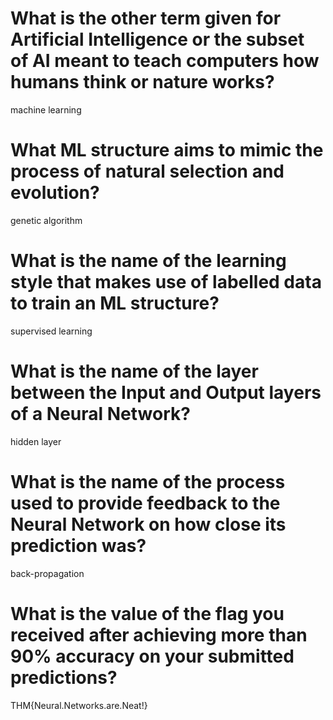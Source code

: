 

# What is the other term given for Artificial Intelligence or the subset of AI meant to teach computers how humans think or nature works?
machine learning

# What ML structure aims to mimic the process of natural selection and evolution?
genetic algorithm

# What is the name of the learning style that makes use of labelled data to train an ML structure?
supervised learning

# What is the name of the layer between the Input and Output layers of a Neural Network?
hidden layer

# What is the name of the process used to provide feedback to the Neural Network on how close its prediction was?
back-propagation

# What is the value of the flag you received after achieving more than 90% accuracy on your submitted predictions?
THM{Neural.Networks.are.Neat!}

